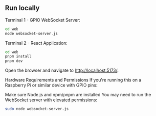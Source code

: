## Run locally

Terminal 1 - GPIO WebSocket Server:
```bash
cd web
node websocket-server.js
```

Terminal 2 - React Application:
```bash
cd web
pnpm install
pnpm dev
```
Open the browser and navigate to <http://localhost:5173/>. 


Hardware Requirements and Permissions
If you're running this on a Raspberry Pi or similar device with GPIO pins:

Make sure Node.js and npm/pnpm are installed
You may need to run the WebSocket server with elevated permissions:
```bash
sudo node websocket-server.js
```